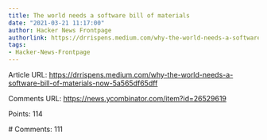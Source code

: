 ```yaml
---
title: The world needs a software bill of materials
date: "2021-03-21 11:17:00"
author: Hacker News Frontpage
authorlink: https://drrispens.medium.com/why-the-world-needs-a-software-bill-of-materials-now-5a565df65dff
tags:
- Hacker-News-Frontpage
---
```


<p>Article URL: <a href="https://drrispens.medium.com/why-the-world-needs-a-software-bill-of-materials-now-5a565df65dff">https://drrispens.medium.com/why-the-world-needs-a-software-bill-of-materials-now-5a565df65dff</a></p>
<p>Comments URL: <a href="https://news.ycombinator.com/item?id=26529619">https://news.ycombinator.com/item?id=26529619</a></p>
<p>Points: 114</p>
<p># Comments: 111</p>
